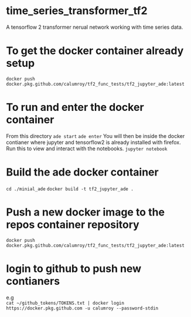 # time_series_transformer_tf2
A tensorflow 2 transformer nerual network working with time series data.

# To get the docker container already setup 
`docker push docker.pkg.github.com/calumroy/tf2_func_tests/tf2_jupyter_ade:latest`

# To run and enter the docker container
From this directory
`ade start`
`ade enter`
You will then be inside the docker contianer where jupyter and tensorflow2 is already installed with firefox.
Run this to view and interact with the notebooks.
`jupyter notebook`

# Build the ade docker container
`cd ./minial_ade`
`docker build -t tf2_jupyter_ade .`

# Push a new docker image to the repos container repository
`docker push docker.pkg.github.com/calumroy/tf2_func_tests/tf2_jupyter_ade:latest`


# login to github to push new contianers
e.g   
`cat ~/github_tokens/TOKENS.txt | docker login https://docker.pkg.github.com -u calumroy --password-stdin`  

